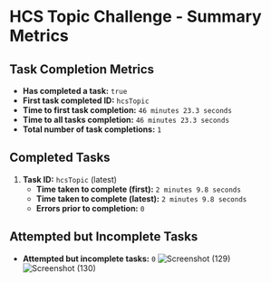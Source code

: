 # HCS Topic Challenge - Summary Metrics

## Task Completion Metrics

- **Has completed a task:** `true`
- **First task completed ID:** `hcsTopic`
- **Time to first task completion:** `46 minutes 23.3 seconds`
- **Time to all tasks completion:** `46 minutes 23.3 seconds`
- **Total number of task completions:** `1`

## Completed Tasks

1. **Task ID:** `hcsTopic` (latest)
   - **Time taken to complete (first):** `2 minutes 9.8 seconds`
   - **Time taken to complete (latest):** `2 minutes 9.8 seconds`
   - **Errors prior to completion:** `0`

## Attempted but Incomplete Tasks
- **Attempted but incomplete tasks:** `0`
  ![Screenshot (129)](https://github.com/user-attachments/assets/49e2946c-71f2-491a-b1e4-a666d6ccf76a)
![Screenshot (130)](https://github.com/user-attachments/assets/10564dcf-4074-4b0c-aad9-a01e6ed96a4b)


